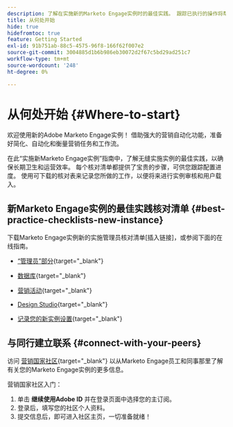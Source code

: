 ```yaml
---
description: 了解在实施新的Marketo Engage实例时的最佳实践。 跟踪已执行的操作将帮助您充分利用Marketo Engage，并为长期卫生和效率设置实例。 作为新管理员，请导航新实例，使用这些指南保持集中和有条不紊。
title: 从何处开始
hide: true
hidefromtoc: true
feature: Getting Started
exl-id: 91b751ab-88c5-4575-96f8-166f62f007e2
source-git-commit: 3004885d1b6b986eb30072d2f67c5bd29ad251c7
workflow-type: tm+mt
source-wordcount: '248'
ht-degree: 0%

---
```


# 从何处开始 {#Where-to-start}

欢迎使用新的Adobe Marketo Engage实例！ 借助强大的营销自动化功能，准备好简化、自动化和衡量营销任务和工作流。

在此“实施新Marketo Engage实例”指南中，了解无缝实施实例的最佳实践，以确保长期卫生和运营效率。 每个核对清单都提供了宝贵的步骤，可供您跟踪配置进度。 使用可下载的核对表来记录您所做的工作，以便将来进行实例审核和用户载入。

## 新Marketo Engage实例的最佳实践核对清单 {#best-practice-checklists-new-instance}

下载Marketo Engage实例新的实施管理员核对清单[插入链接]，或参阅下面的在线指南。

* [“管理员”部分](/help/marketo/getting-started-2/implementing-a-new-marketo-engage-instance/admin-section-checklist.md){target="_blank"}

* [数据库](/help/marketo/getting-started-2/implementing-a-new-marketo-engage-instance/database-checklist.md){target="_blank"}

* [营销活动](/help/marketo/getting-started-2/implementing-a-new-marketo-engage-instance/marketing-activities-checklist.md){target="_blank"}

* [Design Studio](/help/marketo/getting-started-2/implementing-a-new-marketo-engage-instance/design-studio-checklist.md){target="_blank"}

* [记录您的新实例设置](/help/marketo/getting-started-2/implementing-a-new-marketo-engage-instance/document-your-setup.md){target="_blank"}

## 与同行建立联系 {#connect-with-your-peers}

访问 [营销国家社区](https://nation.marketo.com/){target="_blank"} 以从Marketo Engage员工和同事那里了解有关您的Marketo Engage实例的更多信息。

营销国家社区入门：

1. 单击 **继续使用Adobe ID** 并在登录页面中选择您的主订阅。
1. 登录后，填写您的社区个人资料。
1. 提交信息后，即可进入社区主页，一切准备就绪！
